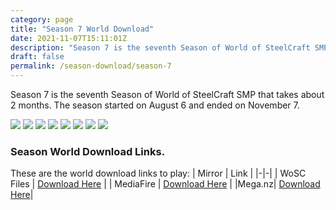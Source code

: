 ```yaml
---
category: page
title: "Season 7 World Download"
date: 2021-11-07T15:11:01Z
description: "Season 7 is the seventh Season of World of SteelCraft SMP that takes about 2 months. The season started on August 6 and ended on November 7."
draft: false
permalink: /season-download/season-7
---
```

Season 7 is the seventh Season of World of SteelCraft SMP that takes about 2 months. The season started on August 6 and ended on November 7.

![](/uploads/Screenshot-53-1024x576.png)
![](/uploads/Screenshot-58-1024x576.png)
![](/uploads/Screenshot-56-1024x576.png)
![](/uploads/Screenshot-59-1024x576.png)
![](/uploads/Screenshot-2021-10-25-110709.png)
![](/uploads/Screenshot-61-1024x576.png)
![](/uploads/Screenshot-54-1024x576.png)
![](/uploads/Screenshot-55-1024x576.png)

<div class="padding-post">

### Season World Download Links.
These are the world download links to play:
| Mirror | Link |
|-|-|
| WoSC Files | [Download Here](https://wosc.tk/WoSCSMPS7-GD) | 
| MediaFire | [Download Here](https://wosc.tk/WoSCSMPS7-MF) |
|Mega.nz| [Download Here](https://wosc.tk/WoSCSMPS7-MG)|
</div>